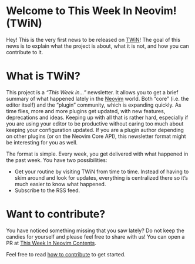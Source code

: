 # Welcome to This Week In Neovim! (TWiN)

Hey! This is the very first news to be released on [TWiN](https://this-week-in-neovim.org)! The goal of this news is to
explain what the project is about, what it is not, and how you can contribute to it.

# What is TWiN?

This project is a _“This Week in…”_ newsletter. It allows you to get a brief summary of what happened lately in the
[Neovim](https://neovim.io) world. Both “core” (i.e. the editor itself) and the “plugin” community, which is expanding
quickly. As time flies, more and more plugins get updated, with new features, deprecations and ideas. Keeping up with
all that is rather hard, especially if you are using your editor to be productive without caring too much about keeping
your configuration updated. If you are a plugin author depending on other plugins (or on the Neovim Core API), this
newsletter format might be interesting for you as well.

The format is simple. Every week, you get delivered with what happened in the past week. You have two possibilities:

- Get your routine by visiting TWiN from time to time. Instead of having to skim around and look for updates, everything
  is centralized there so it’s much easier to know what happened.
- Subscribe to the RSS feed.

# Want to contribute?

You have noticed something missing that you saw lately? Do not keep the candies for yourself and please feel free to
share with us! You can open a PR at [This Week In Neovim Contents](https://github.com/phaazon/this-week-in-neovim-contents).

Feel free to read [how to contribute](https://github.com/phaazon/this-week-in-neovim-contents#how-to-contribute) to get started.
